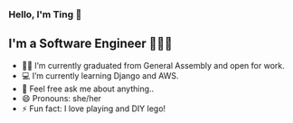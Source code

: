 ### Hello, I'm Ting 👋

## I'm a Software Engineer 👩🏻‍💻

- 👩‍🎓 I’m currently graduated from General Assembly and open for work.
- 💻 I’m currently learning Django and AWS.
- 💬 Feel free ask me about anything..
- 😄 Pronouns: she/her
- ⚡ Fun fact: I love playing and DIY lego!

